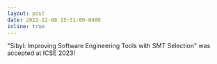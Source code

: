 ```yaml
---
layout: post
date: 2022-12-08 15:31:00-0400
inline: true
---
```


"Sibyl: Improving Software Engineering Tools with SMT Selection" was accepted at ICSE 2023!
